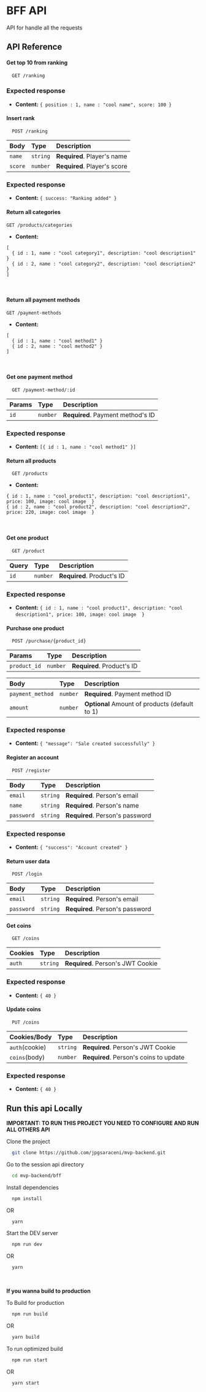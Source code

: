 
# BFF API

API for handle all the requests

## API Reference

#### Get top 10 from ranking

```http
  GET /ranking
```

### Expected response

* **Content:** `{ position : 1, name : "cool name", score: 100 }`
&nbsp;

#### Insert rank

```http
  POST /ranking
```

| Body      | Type     | Description                       |
| :-------- | :------- | :-------------------------------- |
| `name`      | `string` | **Required**. Player's name |
| `score`     | `number` | **Required**. Player's score |

### Expected response

* **Content:** `{ success: "Ranking added" }`
&nbsp;

#### Return all categories
```http
GET /products/categories
```
* **Content:**

```
[
  { id : 1, name : "cool category1", description: "cool description1" }
  { id : 2, name : "cool category2", description: "cool description2" }
]
```
&nbsp;

#### Return all payment methods
```http
GET /payment-methods
```
* **Content:**

```
[
  { id : 1, name : "cool method1" }
  { id : 2, name : "cool method2" }
]
```
&nbsp;

#### Get one payment method

```http
  GET /payment-method/:id
```

| Params      | Type     | Description                       |
| :-------- | :------- | :-------------------------------- |
| `id`      | `number` | **Required**. Payment method's ID |

### Expected response

* **Content:** `[{ id : 1, name : "cool method1" }]`
&nbsp;

#### Return all products

```http
  GET /products
```

* **Content:**

```
{ id : 1, name : "cool product1", description: "cool description1", price: 100, image: cool image  }
{ id : 2, name : "cool product2", description: "cool description2", price: 220, image: cool image  }
```

&nbsp;

#### Get one product

```http
  GET /product
```

| Query      | Type     | Description                       |
| :-------- | :------- | :-------------------------------- |
| `id`      | `number` | **Required**. Product's ID |

### Expected response

* **Content:** `{ id : 1, name : "cool product1", description: "cool description1", price: 100, image: cool image  }`
&nbsp;

#### Purchase one product

```http
  POST /purchase/{product_id}
```

| Params      | Type     | Description                       |
| :-------- | :------- | :-------------------------------- |
| `product_id`      | `number` | **Required**. Product's ID |

| Body      | Type     | Description                       |
| :-------- | :------- | :-------------------------------- |
| `payment_method`      | `number` | **Required**. Payment method ID |
| `amount`      | `number` | **Optional** Amount of products (default to 1)|

### Expected response

* **Content:** `{ "message": "Sale created successfully" }`
&nbsp;

#### Register an account

```http
  POST /register
```

| Body      | Type     | Description                       |
| :-------- | :------- | :-------------------------------- |
| `email`      | `string` | **Required**. Person's email |
| `name`       | `string` | **Required**. Person's name |
| `password`   | `string` | **Required**. Person's password |

### Expected response

* **Content:** `{ "success": "Account created" }`
&nbsp;

#### Return user data

```http
  POST /login
```

| Body      | Type     | Description                       |
| :-------- | :------- | :-------------------------------- |
| `email`      | `string` | **Required**. Person's email |
| `password`   | `string` | **Required**. Person's password |

#### Get coins

```http
  GET /coins
```

| Cookies      | Type     | Description                         |
| :-------- | :------- | :-------------------------          |
| `auth`    | `string` | **Required**. Person's JWT Cookie         |

### Expected response

* **Content:** `{ 40 }`

#### Update coins

```http
  PUT /coins
```

| Cookies/Body      | Type     | Description                         |
| :-------- | :------- | :-------------------------          |
| `auth`(cookie)    | `string` | **Required**. Person's JWT Cookie         |
| `coins`(body)    | `number` | **Required**. Person's coins to update         |

### Expected response

* **Content:** `{ 40 }`

## Run this api Locally

**IMPORTANT: TO RUN THIS PROJECT YOU NEED TO CONFIGURE AND RUN ALL OTHERS API**

Clone the project

```bash
  git clone https://github.com/jpgsaraceni/mvp-backend.git
```

Go to the session api directory

```bash
  cd mvp-backend/bff
```

Install dependencies

```bash
  npm install
```

OR

```bash
  yarn
```

Start the DEV server

```bash
  npm run dev
```

OR

```bash
  yarn
```

&nbsp;

**If you wanna build to production**

To Build for production

```bash
  npm run build
```

OR

```bash
  yarn build
```

To run optimized build

```bash
  npm run start
```

OR

```bash
  yarn start
```
